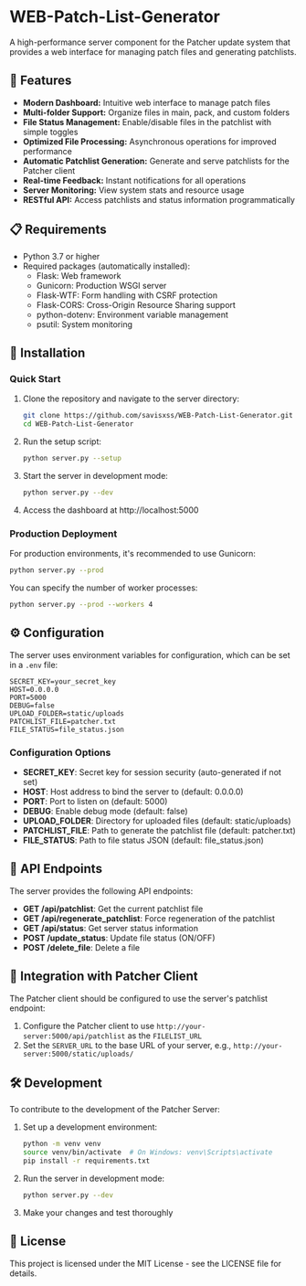 # WEB-Patch-List-Generator

A high-performance server component for the Patcher update system that provides a web interface for managing patch files and generating patchlists.

## 🚀 Features

- **Modern Dashboard:** Intuitive web interface to manage patch files
- **Multi-folder Support:** Organize files in main, pack, and custom folders
- **File Status Management:** Enable/disable files in the patchlist with simple toggles
- **Optimized File Processing:** Asynchronous operations for improved performance
- **Automatic Patchlist Generation:** Generate and serve patchlists for the Patcher client
- **Real-time Feedback:** Instant notifications for all operations
- **Server Monitoring:** View system stats and resource usage
- **RESTful API:** Access patchlists and status information programmatically

## 📋 Requirements

- Python 3.7 or higher
- Required packages (automatically installed):
  - Flask: Web framework
  - Gunicorn: Production WSGI server
  - Flask-WTF: Form handling with CSRF protection
  - Flask-CORS: Cross-Origin Resource Sharing support
  - python-dotenv: Environment variable management
  - psutil: System monitoring

## 🔧 Installation

### Quick Start

1. Clone the repository and navigate to the server directory:
   ```bash
   git clone https://github.com/savisxss/WEB-Patch-List-Generator.git
   cd WEB-Patch-List-Generator
   ```

2. Run the setup script:
   ```bash
   python server.py --setup
   ```

3. Start the server in development mode:
   ```bash
   python server.py --dev
   ```

4. Access the dashboard at http://localhost:5000

### Production Deployment

For production environments, it's recommended to use Gunicorn:

```bash
python server.py --prod
```

You can specify the number of worker processes:

```bash
python server.py --prod --workers 4
```

## ⚙️ Configuration

The server uses environment variables for configuration, which can be set in a `.env` file:

```
SECRET_KEY=your_secret_key
HOST=0.0.0.0
PORT=5000
DEBUG=false
UPLOAD_FOLDER=static/uploads
PATCHLIST_FILE=patcher.txt
FILE_STATUS=file_status.json
```

### Configuration Options

- **SECRET_KEY**: Secret key for session security (auto-generated if not set)
- **HOST**: Host address to bind the server to (default: 0.0.0.0)
- **PORT**: Port to listen on (default: 5000)
- **DEBUG**: Enable debug mode (default: false)
- **UPLOAD_FOLDER**: Directory for uploaded files (default: static/uploads)
- **PATCHLIST_FILE**: Path to generate the patchlist file (default: patcher.txt)
- **FILE_STATUS**: Path to file status JSON (default: file_status.json)

## 📁 API Endpoints

The server provides the following API endpoints:

- **GET /api/patchlist**: Get the current patchlist file
- **GET /api/regenerate_patchlist**: Force regeneration of the patchlist
- **GET /api/status**: Get server status information
- **POST /update_status**: Update file status (ON/OFF)
- **POST /delete_file**: Delete a file

## 🔄 Integration with Patcher Client

The Patcher client should be configured to use the server's patchlist endpoint:

1. Configure the Patcher client to use `http://your-server:5000/api/patchlist` as the `FILELIST_URL`
2. Set the `SERVER_URL` to the base URL of your server, e.g., `http://your-server:5000/static/uploads/`

## 🛠️ Development

To contribute to the development of the Patcher Server:

1. Set up a development environment:
   ```bash
   python -m venv venv
   source venv/bin/activate  # On Windows: venv\Scripts\activate
   pip install -r requirements.txt
   ```

2. Run the server in development mode:
   ```bash
   python server.py --dev
   ```

3. Make your changes and test thoroughly

## 📝 License

This project is licensed under the MIT License - see the LICENSE file for details.